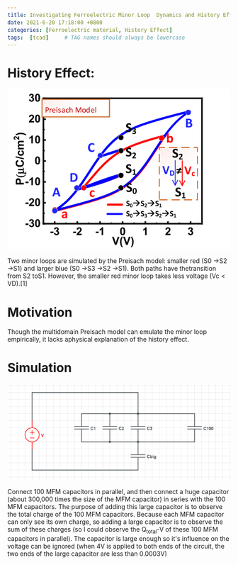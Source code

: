 ```yaml
---
title: Investigating Ferroelectric Minor Loop  Dynamics and History Effect
date: 2021-6-20 17:18:00 +0800
categories: [Ferroelectric material, History Effect]
tags:  [tcad]     # TAG names should always be lowercase
---
```


# History Effect:
![About me picture](pic/history.PNG)

Two minor loops are simulated by the Preisach model: smaller red (S0 →S2 →S1) and larger blue (S0 →S3 →S2 →S1). Both paths have thetransition from S2 toS1. However, the smaller red minor loop takes less voltage (Vc < VD).[1]

# Motivation
Though the multidomain Preisach model can emulate the minor loop empirically, it lacks aphysical explanation of the history effect.

# Simulation

![About me picture](pic/capacitor.png)

Connect 100 MFM capacitors in parallel, and then connect a huge capacitor (about 300,000 times the size of the MFM capacitor) in series with the 100 MFM capacitors. The purpose of adding this large capacitor is to observe the total charge of the 100 MFM capacitors. Because each MFM capacitor can only see its own charge, so adding a large capacitor is to observe the sum of these charges (so I could observe the Q<sub>total</sub>-V of these 100 MFM capacitors in parallel). The capacitor is large enough so it's influence on the voltage can be ignored (when 4V is applied to both ends of the circuit, the two ends of the large capacitor are less than 0.0003V)


